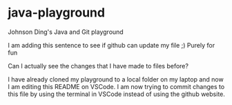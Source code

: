 # java-playground
Johnson Ding's Java and Git playground


I am adding this sentence to see if github can update my file ;)
Purely for fun


Can I actually see the changes that I have made to files before?

I have already cloned my playground to a local folder on my laptop and now I am editing this README on VSCode. I am now trying to commit changes to this file by using the terminal in VSCode instead of using the github website.